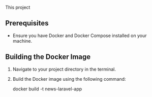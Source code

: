 This project 
## Prerequisites

- Ensure you have Docker and Docker Compose installed on your machine.

## Building the Docker Image

1. Navigate to your project directory in the terminal.
2. Build the Docker image using the following command:

   docker build -t news-laravel-app